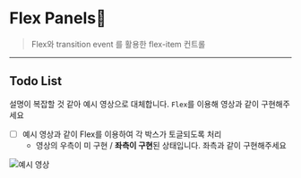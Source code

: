 # Flex Panels💪
> Flex와 transition event 를 활용한 flex-item 컨트롤
---

## Todo List
설명이 복잡할 것 같아 예시 영상으로 대체합니다. `Flex`를 이용해 영상과 같이 구현해주세요
- [ ] 예시 영상과 같이 Flex를 이용하여 각 박스가 토글되도록 처리
    - 영상의 우측이 미 구현 / **좌측이 구현**된 상태입니다. 좌측과 같이 구현해주세요
    
![예시 영상](https://github.com/sat10am/JavaScript30/blob/develop/05%20-%20Flex%20Panel%20Gallery/chap5-demo.gif)